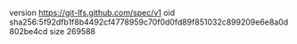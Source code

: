 version https://git-lfs.github.com/spec/v1
oid sha256:5f92dfb1f8b4492cf4778959c70f0d0fd89f851032c899209e6e8a0d802be4cd
size 269588
